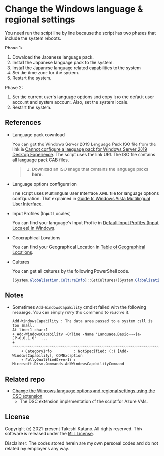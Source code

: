 # Change the Windows language & regional settings

You need run the script line by line because the script has two phases that include the system reboots.

Phase 1:

1. Download the Japanese language pack.
2. Install the Japanese language pack to the system.
3. Install the Japanese language related capabilities to the system.
4. Set the time zone for the system.
5. Restart the system.

Phase 2:

1. Set the current user's language options and copy it to the default user account and system account. Also, set the system locale.
2. Restart the system.

## References

- Language pack download

    You can get the Windows Server 2019 Language Pack ISO file from the link in [Cannot configure a language pack for Windows Server 2019 Desktop Experience](https://docs.microsoft.com/en-us/troubleshoot/windows-server/shell-experience/cannot-configure-language-pack-windows-server-desktop-experience). The script uses the link URI. The ISO file contains all language pack CAB files.

    > 1. Download an ISO image that contains the language packs **here**.

- Language options configuration

    The script uses Multilingual User Interface XML file for language options configuration. That explained in [Guide to Windows Vista Multilingual User Interface](https://docs.microsoft.com/en-us/previous-versions/windows/it-pro/windows-vista/cc721887(v=ws.10)).

- Input Profiles (Input Locales)

    You can find your language's Input Profile in [Default Input Profiles (Input Locales) in Windows](https://docs.microsoft.com/en-us/windows-hardware/manufacture/desktop/default-input-locales-for-windows-language-packs).

- Geographical Locations

    You can find your Geographical Location in [Table of Geographical Locations](https://docs.microsoft.com/en-us/windows/win32/intl/table-of-geographical-locations).

- Cultures

    You can get all cultures by the following PowerShell code.

    ```PowerShell
    [System.Globalization.CultureInfo]::GetCultures([System.Globalization.CultureTypes]::AllCultures).Name
    ```

## Notes

- Sometimes `Add-WindowsCapability` cmdlet failed with the following message. You can simply retry the command to resolve it.

    ```
    Add-WindowsCapability : The data area passed to a system call is too small.
    At line:1 char:1
    + Add-WindowsCapability -Online -Name 'Language.Basic~~~ja-JP~0.0.1.0'  ...
    + ~~~~~~~~~~~~~~~~~~~~~~~~~~~~~~~~~~~~~~~~~~~~~~~~~~~~~~~~~~~~~~~~~~~~~
        + CategoryInfo          : NotSpecified: (:) [Add-WindowsCapability], COMException
        + FullyQualifiedErrorId : Microsoft.Dism.Commands.AddWindowsCapabilityCommand
    ```

## Related repo

- [Change the Windows language options and regional settings using the DSC extension](https://github.com/tksh164/azure-demo-scripts-templates/tree/master/arm-templates/win-lang-region-config)
    - The DSC extension implementation of the script for Azure VMs.

## License

Copyright (c) 2021-present Takeshi Katano. All rights reserved. This software is released under the [MIT License](https://github.com/tksh164/windows-language-culture-change-script/blob/master/LICENSE).

Disclaimer: The codes stored herein are my own personal codes and do not related my employer's any way.
